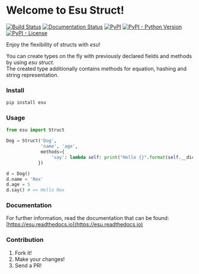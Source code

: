 # Welcome to Esu Struct!


[![Build Status](https://travis-ci.org/torokmark/esu.svg?branch=master)](https://travis-ci.org/torokmark/esu)
[![Documentation Status](https://readthedocs.org/projects/esu/badge/?version=latest)](https://esu.readthedocs.io/en/latest/?badge=latest)
[![PyPI](https://img.shields.io/pypi/v/esu.svg?color=blue)](https://pypi.org/project/esu/)
[![PyPI - Python Version](https://img.shields.io/pypi/pyversions/esu.svg)](https://github.com/torokmark/esu)
[![PyPI - License](https://img.shields.io/github/license/torokmark/esu)](https://github.com/torokmark/esu/blob/master/LICENSE.md)


Enjoy the flexibility of structs with *esu*!

You can create types on the fly with previously declared fields and methods by using *esu struct*.  
The created type additionally contains methods for equation, hashing and string representation.

### Install

```sh
pip install esu
```

### Usage

```py
from esu import Struct

Dog = Struct('Dog', 
             'name', 'age', 
             methods={
                 'say': lambda self: print("Hello {}".format(self.__dict__['name']))
            })

d = Dog()
d.name = 'Rex'
d.age = 5
d.say() # => Hello Rex
```

### Documentation

For further information, read the documentation that can be found: [https://esu.readthedocs.io](https://esu.readthedocs.io)

### Contribution

1. Fork it!
2. Make your changes!
3. Send a PR!

